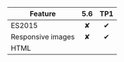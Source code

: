 | Feature       |5.6            |TP1|
| ------------- |:-------------:|:-------------:|
| ES2015          | ✘             | ✔ |
| Responsive images| ✘          | ✔ |
| HTML <template> | ✘           | ✔ |
| CSS selectors ::read-write and ::read-only | ✘           | ✔ |
| Fullscreen API | ✘           | ✘ (Planned) |
| WebAudio      | ✘           | ✔ (Only with GStreamer) |
| MediaSource   | ✘           | ✘ (WIP with GStreamer) |
| B3 JIT compiler | ✘           | ✔ (Not available on Windows) |
| Indexed Database | ✔            | ✘  (Planned)|
| Private browsing | ✔            | ✘ (Planned) |
| WebGL          | ✔   | ✘ (Planned) |
| Web SQL Database | ✔            | ✔ |
| Accelerated graphics | ✔   | ✘ (WIP) |
| NPAPI Plugins  | ✔            | ✘ |
| Qt Plugins     | ✔            | ✘ |
| QML API        | ✔            | ✘ (Planned) |
| Security fixes | ✘            | ✔ |